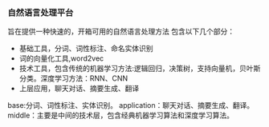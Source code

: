 ### 自然语言处理平台
旨在提供一种快速的，开箱可用的自然语言处理方法
包含以下几个部分：
- 基础工具，分词、词性标注、命名实体识别
- 词的向量化工具,word2vec
- 技术工具，包含传统的机器学习方法:逻辑回归，决策树，支持向量机，贝叶斯分类。深度学习方法：RNN、CNN
- 上层应用，聊天对话、摘要生成、翻译

base:分词、词性标注、实体识别。
application：聊天对话、摘要生成、翻译。
middle：主要是中间的技术层，包含经典机器学习算法和深度学习算法。